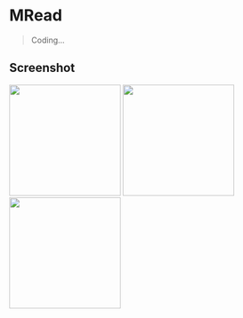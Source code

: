 # MRead

> Coding...

## Screenshot

<img src="https://raw.githubusercontent.com/Lrony/MRead/master_v2/screenshot/Screenshot_0.png?raw=true" width="200"> <img src="https://raw.githubusercontent.com/Lrony/MRead/master_v2/screenshot/Screenshot_1.png?raw=true" width="200"> <img src="https://raw.githubusercontent.com/Lrony/MRead/master_v2/screenshot/Screenshot_2.png?raw=true" width="200">